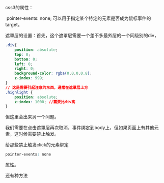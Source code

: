 css3的属性：

​	pointer-events: none; 可以用于指定某个特定的元素是否成为鼠标事件的target。



遮罩层的设置：首先，这个遮罩层需要一个差不多最外层的一个同级别的div，

```css
.div{
	position: absolute;
	top: 0;
	bottom: 0;
	left: 0;
	right: 0;
	background-color: rgba(0,0,0,0.8);
    z-index: 999;
}
// 这是需要引起注意的东西，通常在遮罩层上方
.highlight {
    position: absolute;
    z-index: 1000; //需要比div高
}
```

但这里会出来另一个问题。

我们需要在点击遮罩层再次取消，事件绑定到body上，但如果页面上有其他元素，这时候需要禁止触发。

给那些禁止触发click的元素绑定 

```css
pointer-events: none
```

属性。



还有种方法




